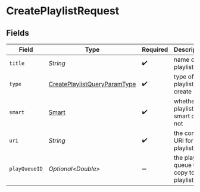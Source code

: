 # CreatePlaylistRequest


## Fields

| Field                                                                                   | Type                                                                                    | Required                                                                                | Description                                                                             |
| --------------------------------------------------------------------------------------- | --------------------------------------------------------------------------------------- | --------------------------------------------------------------------------------------- | --------------------------------------------------------------------------------------- |
| `title`                                                                                 | *String*                                                                                | :heavy_check_mark:                                                                      | name of the playlist                                                                    |
| `type`                                                                                  | [CreatePlaylistQueryParamType](../../models/operations/CreatePlaylistQueryParamType.md) | :heavy_check_mark:                                                                      | type of playlist to create                                                              |
| `smart`                                                                                 | [Smart](../../models/operations/Smart.md)                                               | :heavy_check_mark:                                                                      | whether the playlist is smart or not                                                    |
| `uri`                                                                                   | *String*                                                                                | :heavy_check_mark:                                                                      | the content URI for the playlist                                                        |
| `playQueueID`                                                                           | *Optional\<Double>*                                                                     | :heavy_minus_sign:                                                                      | the play queue to copy to a playlist                                                    |